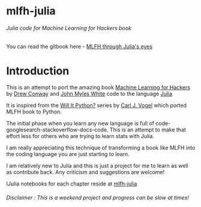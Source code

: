 mlfh-julia
==========
###### Julia code for Machine Learning for Hackers book


You can read the gitbook here - [MLFH through Julia's eyes](http://ajkl.gitbooks.io/mlfh-through-julias-eyes/)

# Introduction

This is an attempt to port the amazing book [Machine Learning for Hackers](http://www.amazon.com/Machine-Learning-Hackers-Drew-Conway/dp/1449303714) by [Drew Conway](http://drewconway.com/) and [John Myles White](http://www.johnmyleswhite.com/) code to the language [Julia](http://julialang.org/)

It is inspired from the [Will It Python?](http://slendermeans.org/pages/will-it-python.html) series by [Carl J. Vogel](http://slendermeans.org/) which ported MLFH book to Python.

The initial phase when you learn any new language is full of code-googlesearch-stackoverflow-docs-code. This is an attempt to make that effort less for others who are trying to learn stats with Julia.

I am really appreciating this technique of transforming a book like MLFH into the coding language you are just starting to learn.

I am relatively new to Julia and this is just a project for me to learn as well as contribute back. Any criticism and suggestions are welcome!

IJulia notebooks for each chapter reside at [mlfh-julia](https://github.com/ajkl/mlfh-julia)


###### Disclaimer :  This is a weekend project and progress can be slow at times!


